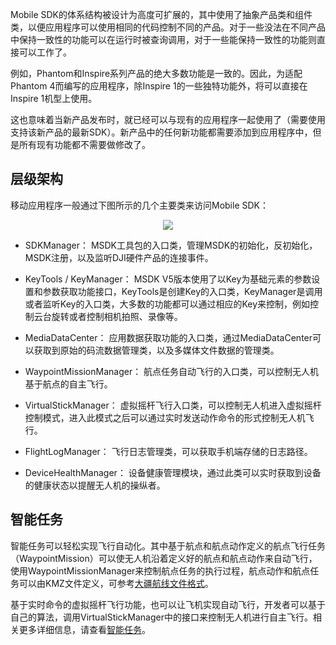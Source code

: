 Mobile SDK的体系结构被设计为高度可扩展的，其中使用了抽象产品类和组件类，以便应用程序可以使用相同的代码控制不同的产品。对于一些没法在不同产品中保持一致性的功能可以在运行时被查询调用，对于一些能保持一致性的功能则直接可以工作了。

例如，Phantom和Inspire系列产品的绝大多数功能是一致的。因此，为适配Phantom 4而编写的应用程序，除Inspire 1的一些独特功能外，将可以直接在Inspire 1机型上使用。

这也意味着当新产品发布时，就已经可以与现有的应用程序一起使用了（需要使用支持该新产品的最新SDK）。新产品中的任何新功能都需要添加到应用程序中，但是所有现有功能都不需要做修改了。

## 层级架构

移动应用程序一般通过下图所示的几个主要类来访问Mobile SDK：

<div>
<div style="text-align: center"><p></p>
</div>
<div align=center><img src="https://terra-1-g.djicdn.com/71a7d383e71a4fb8887a310eb746b47f/msdk/Documentation/V5.2/sdk-architecture-2.png" width="auto" ></div>
</div>

* SDKManager： MSDK工具包的入口类，管理MSDK的初始化，反初始化，MSDK注册，以及监听DJI硬件产品的连接事件。

* KeyTools / KeyManager： MSDK V5版本使用了以Key为基础元素的参数设置和参数获取功能接口，KeyTools是创建Key的入口类，KeyManager是调用或者监听Key的入口类，大多数的功能都可以通过相应的Key来控制，例如控制云台旋转或者控制相机拍照、录像等。

* MediaDataCenter： 应用数据获取功能的入口类，通过MediaDataCenter可以获取到原始的码流数据管理类，以及多媒体文件数据的管理类。

* WaypointMissionManager： 航点任务自动飞行的入口类，可以控制无人机基于航点的自主飞行。

* VirtualStickManager： 虚拟摇杆飞行入口类，可以控制无人机进入虚拟摇杆控制模式，进入此模式之后可以通过实时发送动作命令的形式控制无人机飞行。

* FlightLogManager： 飞行日志管理类，可以获取手机端存储的日志路径。

* DeviceHealthManager： 设备健康管理模块，通过此类可以实时获取到设备的健康状态以提醒无人机的操纵者。




## 智能任务

智能任务可以轻松实现飞行自动化。其中基于航点和航点动作定义的航点飞行任务（WaypointMission）可以使无人机沿着定义好的航点和航点动作来自动飞行，使用WaypointMissionManager来控制航点任务的执行过程，航点动作和航点任务可以由KMZ文件定义，可参考[大疆航线文件格式](https://developer.dji.com/doc/cloud-api-tutorial/cn/api-reference/dji-wpml/overview.html)。

基于实时命令的虚拟摇杆飞行功能，也可以让飞机实现自动飞行，开发者可以基于自己的算法，调用VirtualStickManager中的接口来控制无人机进行自主飞行。相关更多详细信息，请查看[智能任务](https://developer.dji.com/doc/mobile-sdk-tutorial/cn/basic-introduction/basic-concepts/missions.html)。
